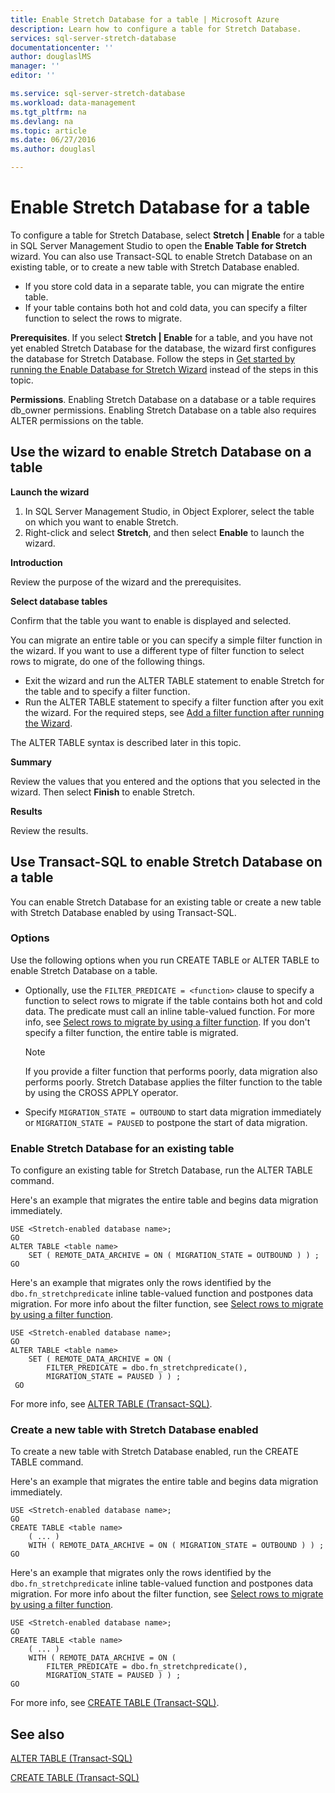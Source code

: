 ```yaml
---
title: Enable Stretch Database for a table | Microsoft Azure
description: Learn how to configure a table for Stretch Database.
services: sql-server-stretch-database
documentationcenter: ''
author: douglaslMS
manager: ''
editor: ''

ms.service: sql-server-stretch-database
ms.workload: data-management
ms.tgt_pltfrm: na
ms.devlang: na
ms.topic: article
ms.date: 06/27/2016
ms.author: douglasl

---
```

# Enable Stretch Database for a table
To configure a table for Stretch Database, select **Stretch | Enable** for a table in SQL Server Management Studio to open the **Enable Table for Stretch** wizard. You can also use Transact\-SQL to enable Stretch Database on an existing table, or to create a new table with Stretch Database enabled.

* If you store cold data in a separate table, you can migrate the entire table.
* If your table contains both hot and cold data, you can specify a filter function to select the rows to migrate.

**Prerequisites**. If you select **Stretch | Enable** for a table, and you have not yet enabled Stretch Database for the database, the wizard first configures the database for Stretch Database. Follow the steps in [Get started by running the Enable Database for Stretch Wizard](sql-server-stretch-database-wizard.md) instead of the steps in this topic.

**Permissions**. Enabling Stretch Database on a database or a table requires db\_owner permissions. Enabling Stretch Database on  a table also requires ALTER permissions on the table.

## <a name="EnableWizardTable"></a>Use the wizard to enable Stretch Database on a table
**Launch the wizard**

1. In SQL Server Management Studio, in Object Explorer, select the table on which you want to enable Stretch.
2. Right\-click and select **Stretch**, and then select **Enable** to launch the wizard.

**Introduction**

Review the purpose of the wizard and the prerequisites.

**Select database tables**

Confirm that the table you want to enable is displayed and selected.

You can migrate an entire table or you can specify a simple filter function in the wizard. If you want to use a different type of filter function to select rows to migrate, do one of the following things.

* Exit the wizard and run the ALTER TABLE statement to enable Stretch for the table and to specify a filter function.
* Run the ALTER TABLE statement to specify a filter function after you exit the wizard. For the required steps, see [Add a filter function after running the Wizard](sql-server-stretch-database-predicate-function.md#addafterwiz).

The ALTER TABLE syntax is described later in this topic.

**Summary**

Review the values that you entered and the options that you selected in the wizard. Then select **Finish** to enable Stretch.

**Results**

Review the results.

## <a name="EnableTSQLTable"></a>Use Transact\-SQL to enable Stretch Database on a table
You can enable Stretch Database for an existing table or create a new table with Stretch Database enabled by using Transact-SQL.

### Options
Use the following options when you run CREATE TABLE or ALTER TABLE to enable Stretch Database on a table.

* Optionally, use the `FILTER_PREDICATE = <function>` clause to specify a function to select rows to migrate if the table contains both hot and cold data. The predicate must call an inline table\-valued function. For more info, see [Select rows to migrate by using a filter function](sql-server-stretch-database-predicate-function.md). If you don't specify a filter function, the entire table is migrated.
  
  > [!NOTE]
  > If you provide a filter function that performs poorly, data migration also performs poorly. Stretch Database applies the filter function to the table by using the CROSS APPLY operator.
  > 
* Specify `MIGRATION_STATE = OUTBOUND` to start data migration immediately or  `MIGRATION_STATE = PAUSED` to postpone the start of data migration.

### Enable Stretch Database for an existing table
To configure an existing table for Stretch Database, run the ALTER TABLE command.

Here's an example that migrates the entire table and begins data migration immediately.

```tsql
USE <Stretch-enabled database name>;
GO
ALTER TABLE <table name>  
    SET ( REMOTE_DATA_ARCHIVE = ON ( MIGRATION_STATE = OUTBOUND ) ) ;  
GO
```
Here's an example that migrates only the rows identified by the `dbo.fn_stretchpredicate` inline table\-valued function and postpones data migration. For more info about the filter function, see [Select rows to migrate by using a filter function](sql-server-stretch-database-predicate-function.md).

```tsql
USE <Stretch-enabled database name>;
GO
ALTER TABLE <table name>  
    SET ( REMOTE_DATA_ARCHIVE = ON (  
        FILTER_PREDICATE = dbo.fn_stretchpredicate(),  
        MIGRATION_STATE = PAUSED ) ) ;  
 GO
```

For more info, see [ALTER TABLE (Transact-SQL)](https://msdn.microsoft.com/library/ms190273.aspx).

### Create a new table with Stretch Database enabled
To create a new table with Stretch Database enabled, run the CREATE TABLE command.

Here's an example that migrates the entire table and begins data migration immediately.

```tsql
USE <Stretch-enabled database name>;
GO
CREATE TABLE <table name>
    ( ... )  
    WITH ( REMOTE_DATA_ARCHIVE = ON ( MIGRATION_STATE = OUTBOUND ) ) ;  
GO
```

Here's an example that migrates only the rows identified by the `dbo.fn_stretchpredicate` inline table\-valued function and postpones data migration. For more info about the filter function, see [Select rows to migrate by using a filter function](sql-server-stretch-database-predicate-function.md).

```tsql
USE <Stretch-enabled database name>;
GO
CREATE TABLE <table name>
    ( ... )  
    WITH ( REMOTE_DATA_ARCHIVE = ON (  
        FILTER_PREDICATE = dbo.fn_stretchpredicate(),  
        MIGRATION_STATE = PAUSED ) ) ;  
GO  
```

For more info, see [CREATE TABLE (Transact-SQL)](https://msdn.microsoft.com/library/ms174979.aspx).

## See also
[ALTER TABLE (Transact-SQL)](https://msdn.microsoft.com/library/ms190273.aspx)

[CREATE TABLE (Transact-SQL)](https://msdn.microsoft.com/library/ms174979.aspx)


